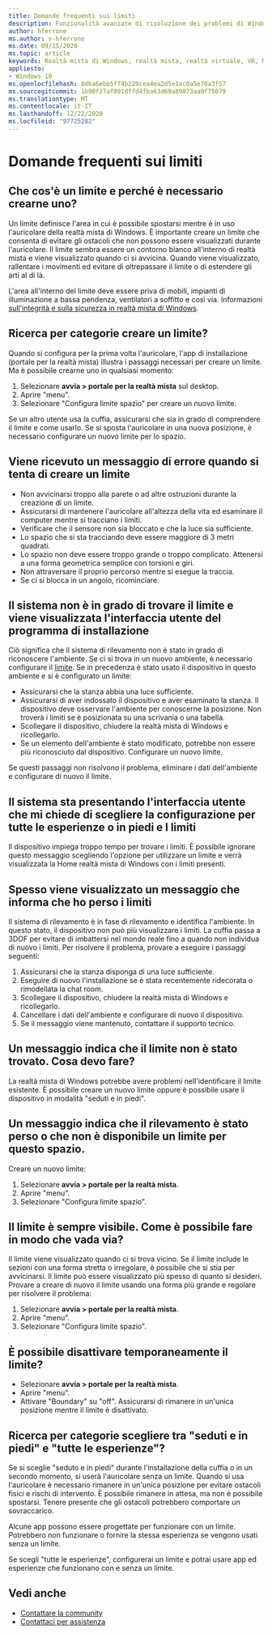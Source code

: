 ```yaml
---
title: Domande frequenti sui limiti
description: Funzionalità avanzate di risoluzione dei problemi di Windows per le domande sui limiti che vanno oltre la documentazione del supporto clienti standard.
author: hferrone
ms.author: v-hferrone
ms.date: 09/15/2020
ms.topic: article
keywords: Realtà mista di Windows, realtà mista, realtà virtuale, VR, MR, risoluzione dei problemi, errori, guida, supporto tecnico, limite
appliesto:
- Windows 10
ms.openlocfilehash: 8dba6ebb5f74b229cea4ea2d5e1ac0a5e70a3f57
ms.sourcegitcommit: 1b90f27af091dffd4fba63d69a89873aa0f75079
ms.translationtype: MT
ms.contentlocale: it-IT
ms.lasthandoff: 12/22/2020
ms.locfileid: "97725282"
---
```

# <a name="boundary-faqs"></a>Domande frequenti sui limiti

## <a name="whats-a-boundary-and-why-should-i-create-one"></a>Che cos'è un limite e perché è necessario crearne uno?

Un limite definisce l'area in cui è possibile spostarsi mentre è in uso l'auricolare della realtà mista di Windows. È importante creare un limite che consenta di evitare gli ostacoli che non possono essere visualizzati durante l'auricolare. Il limite sembra essere un contorno bianco all'interno di realtà mista e viene visualizzato quando ci si avvicina. Quando viene visualizzato, rallentare i movimenti ed evitare di oltrepassare il limite o di estendere gli arti al di là.

L'area all'interno del limite deve essere priva di mobili, impianti di illuminazione a bassa pendenza, ventilatori a soffitto e così via. Informazioni [sull'integrità e sulla sicurezza in realtà mista di Windows](wmr-health-safety-comfort.md).

## <a name="how-do-i-create-a-boundary"></a>Ricerca per categorie creare un limite?

Quando si configura per la prima volta l'auricolare, l'app di installazione (portale per la realtà mista) illustra i passaggi necessari per creare un limite. Ma è possibile crearne uno in qualsiasi momento:

1. Selezionare **avvia > portale per la realtà mista** sul desktop.
2. Aprire "menu".
3. Selezionare "Configura limite spazio" per creare un nuovo limite.

Se un altro utente usa la cuffia, assicurarsi che sia in grado di comprendere il limite e come usarlo. Se si sposta l'auricolare in una nuova posizione, è necessario configurare un nuovo limite per lo spazio.

## <a name="i-get-an-error-message-when-i-try-to-create-a-boundary"></a>Viene ricevuto un messaggio di errore quando si tenta di creare un limite

* Non avvicinarsi troppo alla parete o ad altre ostruzioni durante la creazione di un limite.
* Assicurarsi di mantenere l'auricolare all'altezza della vita ed esaminare il computer mentre si tracciano i limiti.
* Verificare che il sensore non sia bloccato e che la luce sia sufficiente.
* Lo spazio che si sta tracciando deve essere maggiore di 3 metri quadrati.
* Lo spazio non deve essere troppo grande o troppo complicato. Attenersi a una forma geometrica semplice con torsioni e giri.
* Non attraversare il proprio percorso mentre si esegue la traccia.
* Se ci si blocca in un angolo, ricominciare.

## <a name="the-system-cannot-find-the-boundary-and-im-being-presented-with-setup-ui"></a>Il sistema non è in grado di trovare il limite e viene visualizzata l'interfaccia utente del programma di installazione

Ciò significa che il sistema di rilevamento non è stato in grado di riconoscere l'ambiente. Se ci si trova in un nuovo ambiente, è necessario configurare il [limite](set-up-windows-mixed-reality.md#set-up-your-room-boundary).
Se in precedenza è stato usato il dispositivo in questo ambiente e si è configurato un limite:

* Assicurarsi che la stanza abbia una luce sufficiente.
* Assicurarsi di aver indossato il dispositivo e aver esaminato la stanza. Il dispositivo deve osservare l'ambiente per conoscerne la posizione. Non troverà i limiti se è posizionata su una scrivania o una tabella.
* Scollegare il dispositivo, chiudere la realtà mista di Windows e ricollegarlo.
* Se un elemento dell'ambiente è stato modificato, potrebbe non essere più riconosciuto dal dispositivo. Configurare un nuovo limite.

Se questi passaggi non risolvono il problema, eliminare i dati dell'ambiente e configurare di nuovo il limite.

## <a name="the-system-is-presenting-me-with-ui-that-asks-me-to-choose-setup-for-all-experiences-or-seatedstanding-and-i-see-my-bounds"></a>Il sistema sta presentando l'interfaccia utente che mi chiede di scegliere la configurazione per tutte le esperienze o in piedi e I limiti

Il dispositivo impiega troppo tempo per trovare i limiti. È possibile ignorare questo messaggio scegliendo l'opzione per utilizzare un limite e verrà visualizzata la Home realtà mista di Windows con i limiti presenti.

## <a name="i-often-see-a-message-saying-ive-lost-my-bounds"></a>Spesso viene visualizzato un messaggio che informa che ho perso i limiti

Il sistema di rilevamento è in fase di rilevamento e identifica l'ambiente. In questo stato, il dispositivo non può più visualizzare i limiti. La cuffia passa a 3DOF per evitare di imbattersi nel mondo reale fino a quando non individua di nuovo i limiti. Per risolvere il problema, provare a eseguire i passaggi seguenti:

1. Assicurarsi che la stanza disponga di una luce sufficiente.
2. Eseguire di nuovo l'installazione se è stata recentemente ridecorata o rimodellata la chat room.
3. Scollegare il dispositivo, chiudere la realtà mista di Windows e ricollegarlo.
4. Cancellare i dati dell'ambiente e configurare di nuovo il dispositivo.
5. Se il messaggio viene mantenuto, contattare il supporto tecnico.

## <a name="a-message-says-my-boundary-cant-be-found-what-should-i-do"></a>Un messaggio indica che il limite non è stato trovato. Cosa devo fare?

La realtà mista di Windows potrebbe avere problemi nell'identificare il limite esistente. È possibile creare un nuovo limite oppure è possibile usare il dispositivo in modalità "seduti e in piedi".

## <a name="a-message-says-lost-tracking-or-we-dont-have-a-boundary-for-this-space"></a>Un messaggio indica che il rilevamento è stato perso o che non è disponibile un limite per questo spazio.

Creare un nuovo limite:

1. Selezionare **avvia > portale per la realtà mista**.
2. Aprire "menu".
3. Selezionare "Configura limite spazio".

## <a name="the-boundary-is-always-visible-how-can-i-make-it-go-away"></a>Il limite è sempre visibile. Come è possibile fare in modo che vada via?

Il limite viene visualizzato quando ci si trova vicino. Se il limite include le sezioni con una forma stretta o irregolare, è possibile che si stia per avvicinarsi. Il limite può essere visualizzato più spesso di quanto si desideri. Provare a creare di nuovo il limite usando una forma più grande e regolare per risolvere il problema:

1. Selezionare **avvia > portale per la realtà mista**.
2. Aprire "menu".
3. Selezionare "Configura limite spazio".

## <a name="can-i-turn-off-the-boundary-temporarily"></a>È possibile disattivare temporaneamente il limite?

* Selezionare **avvia > portale per la realtà mista**.
* Aprire "menu".
* Attivare "Boundary" su "off". Assicurarsi di rimanere in un'unica posizione mentre il limite è disattivato.

## <a name="how-do-i-choose-between-seated-and-standing-and-all-experiences"></a>Ricerca per categorie scegliere tra "seduti e in piedi" e "tutte le esperienze"?

Se si sceglie "seduto e in piedi" durante l'installazione della cuffia o in un secondo momento, si userà l'auricolare senza un limite. Quando si usa l'auricolare è necessario rimanere in un'unica posizione per evitare ostacoli fisici e rischi di intervento. È possibile rimanere in attesa, ma non è possibile spostarsi. Tenere presente che gli ostacoli potrebbero comportare un sovraccarico.

Alcune app possono essere progettate per funzionare con un limite. Potrebbero non funzionare o fornire la stessa esperienza se vengono usati senza un limite.

Se scegli "tutte le esperienze", configurerai un limite e potrai usare app ed esperienze che funzionano con e senza un limite.

## <a name="see-also"></a>Vedi anche

* [Contattare la community](https://answers.microsoft.com)
* [Contattaci per assistenza](https://support.microsoft.com/contactus/)
